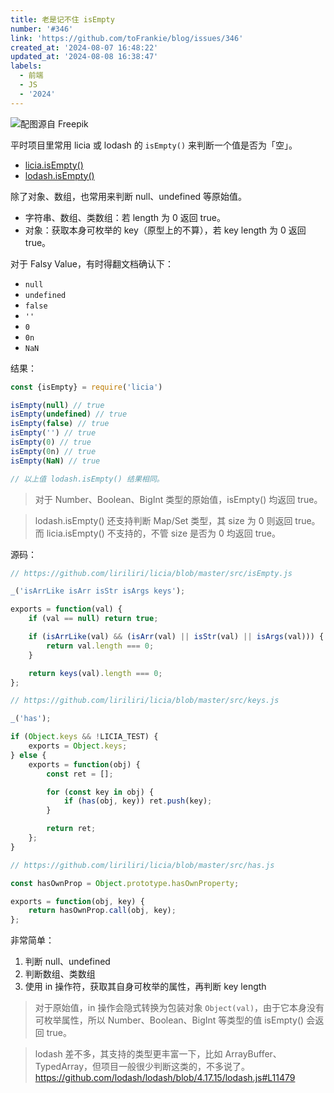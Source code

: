 ```yaml
---
title: 老是记不住 isEmpty
number: '#346'
link: 'https://github.com/toFrankie/blog/issues/346'
created_at: '2024-08-07 16:48:22'
updated_at: '2024-08-08 16:38:47'
labels:
  - 前端
  - JS
  - '2024'
---
```


![配图源自 Freepik](https://cdn.jsdelivr.net/gh/toFrankie/blog@main/images/2024/8/1723020355023.jpg)

平时项目里常用 licia 或 lodash 的 `isEmpty()` 来判断一个值是否为「空」。

- [licia.isEmpty()](https://licia.liriliri.io/zh/document.html#isempty)
- [lodash.isEmpty()](https://lodash.com/docs/4.17.15#isEmpty)

除了对象、数组，也常用来判断 null、undefined 等原始值。

* 字符串、数组、类数组：若 length 为 0 返回 true。
* 对象：获取本身可枚举的 key（原型上的不算），若 key length 为 0 返回 true。

对于 Falsy Value，有时得翻文档确认下：

- `null`
- `undefined`
- `false`
- `''`
- `0`
- `0n`
- `NaN`

结果：

```js
const {isEmpty} = require('licia')

isEmpty(null) // true
isEmpty(undefined) // true
isEmpty(false) // true
isEmpty('') // true
isEmpty(0) // true
isEmpty(0n) // true
isEmpty(NaN) // true

// 以上值 lodash.isEmpty() 结果相同。
```

> 对于 Number、Boolean、BigInt 类型的原始值，isEmpty() 均返回 true。

> lodash.isEmpty() 还支持判断 Map/Set 类型，其 size 为 0 则返回 true。而 licia.isEmpty() 不支持的，不管 size 是否为 0 均返回 true。

<!--
对于 Map、Set 类型，两个库有点区别：

* lodash.isEmpty()：若 size 为 0，则返回 true，否则返回 false。
* licia.isEmpty()：不支持这俩类型的判断，不管 size 是否为 0 均返回 true。

```js
const licia = require('licia')
const lodash = require('lodash')

const map = new Map([[1, 'one']])
const set = new Set([1])

licia.isEmpty(map) // true
licia.isEmpty(set) // true

lodash.isEmpty(map) // false
lodash.isEmpty(set) // false
```
-->

源码：

```js
// https://github.com/liriliri/licia/blob/master/src/isEmpty.js

_('isArrLike isArr isStr isArgs keys');

exports = function(val) {
    if (val == null) return true;

    if (isArrLike(val) && (isArr(val) || isStr(val) || isArgs(val))) {
        return val.length === 0;
    }

    return keys(val).length === 0;
};
```

```js
// https://github.com/liriliri/licia/blob/master/src/keys.js

_('has');

if (Object.keys && !LICIA_TEST) {
    exports = Object.keys;
} else {
    exports = function(obj) {
        const ret = [];

        for (const key in obj) {
            if (has(obj, key)) ret.push(key);
        }

        return ret;
    };
}
```

```js
// https://github.com/liriliri/licia/blob/master/src/has.js

const hasOwnProp = Object.prototype.hasOwnProperty;

exports = function(obj, key) {
    return hasOwnProp.call(obj, key);
};
```

非常简单：

1. 判断 null、undefined
2. 判断数组、类数组
3. 使用 in 操作符，获取其自身可枚举的属性，再判断 key length
 
> 对于原始值，in 操作会隐式转换为包装对象 `Object(val)`，由于它本身没有可枚举属性，所以 Number、Boolean、BigInt 等类型的值 isEmpty() 会返回 true。


> lodash 差不多，其支持的类型更丰富一下，比如 ArrayBuffer、TypedArray，但项目一般很少判断这类的，不多说了。https://github.com/lodash/lodash/blob/4.17.15/lodash.js#L11479

